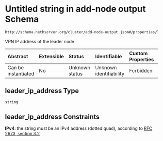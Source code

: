 # Untitled string in add-node output Schema

```txt
http://schema.nethserver.org/cluster/add-node-output.json#/properties/leader_ip_address
```

VPN IP address of the leader node

| Abstract            | Extensible | Status         | Identifiable            | Custom Properties | Additional Properties | Access Restrictions | Defined In                                                                   |
| :------------------ | :--------- | :------------- | :---------------------- | :---------------- | :-------------------- | :------------------ | :--------------------------------------------------------------------------- |
| Can be instantiated | No         | Unknown status | Unknown identifiability | Forbidden         | Allowed               | none                | [add-node-output.json*](cluster/add-node-output.json "open original schema") |

## leader_ip_address Type

`string`

## leader_ip_address Constraints

**IPv4**: the string must be an IPv4 address (dotted quad), according to [RFC 2673, section 3.2](https://tools.ietf.org/html/rfc2673 "check the specification")

